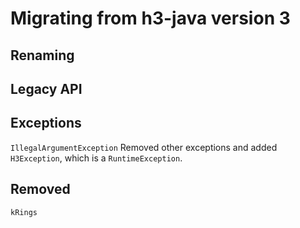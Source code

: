 # Migrating from h3-java version 3

## Renaming

## Legacy API

## Exceptions

`IllegalArgumentException`
Removed other exceptions and added `H3Exception`, which is a `RuntimeException`.

## Removed

`kRings`